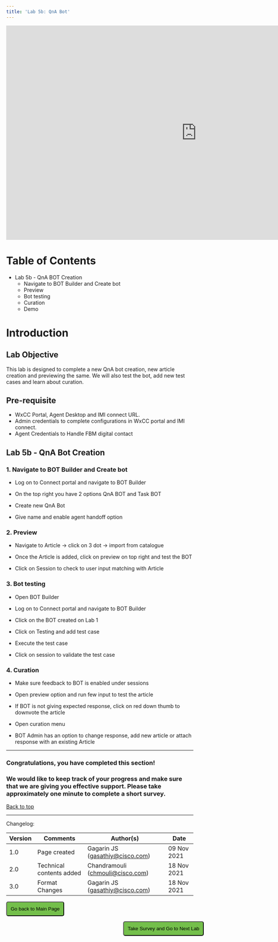 ```yaml
---
title: 'Lab 5b: QnA Bot'
---
```


<iframe width="1024" height="576" src="https://www.youtube.com/embed/X2HnaG3PVeo" title="" frameborder="0" allow="accelerometer; autoplay; clipboard-write; encrypted-media; gyroscope; picture-in-picture" allowfullscreen></iframe>


# Table of Contents

- Lab 5b - QnA BOT Creation
    * Navigate to BOT Builder and Create bot
    * Preview
    * Bot testing
    * Curation
    * Demo

    

# Introduction

## Lab Objective
This lab is designed to complete a new QnA bot creation, new article creation and previewing the same. We will also test the bot, add new test cases and learn about curation.

## Pre-requisite
- WxCC Portal, Agent Desktop and IMI connect URL.
- Admin credentials to complete configurations in WxCC portal and IMI connect.
- Agent Credentials to Handle FBM digital contact

## Lab 5b - QnA Bot Creation

### 1. Navigate to BOT Builder and Create bot
- Log on to Connect portal and navigate to BOT Builder 

- On the top right you have 2 options QnA BOT and Task BOT

- Create new QnA Bot 

- Give name and enable agent handoff option

### 2. Preview
- Navigate to Article -> click on 3 dot  -> import from catalogue

- Once the Article is added, click on preview on top right and test the BOT

- Click on Session to check to user input matching  with Article 

### 3. Bot testing
- Open BOT Builder 

- Log on to Connect portal and navigate to BOT Builder 

- Click on the BOT created on Lab 1

- Click on Testing and add test case

- Execute the test case 

- Click on session to validate the test case 


### 4. Curation
- Make sure feedback to BOT is enabled under sessions

- Open preview option and run few input to test the  article 

- If BOT is not giving expected response, click on red down thumb to downvote the article  

- Open curation menu 

- BOT Admin has an option to change response, add new article  or attach response with an existing Article



---

### Congratulations, you have completed this section! 
### We would like to keep track of your progress and make sure that we are giving you effective support. Please take approximately one minute to complete a short survey.

[Back to top](#table-of-contents)

---

Changelog:

| **Version** | **Comments** | **Author(s)** | **Date** |
| --- | --- | --- | --- |
| 1.0 | Page created | Gagarin JS (gasathiy@cisco.com) | 09 Nov 2021 |
| 2.0 | Technical contents added | Chandramouli (chmouli@cisco.com) | 18 Nov 2021 |
| 3.0 | Format Changes | Gagarin JS (gasathiy@cisco.com) | 18 Nov 2021 |



<script>
function mainPage() {window.location.href = "https://wxcctechsummit.github.io/wxcclabguides/NewDigital/HomePage.html";}
function nextLab() 
 {
 window.open("https://app.smartsheet.com/b/form/ff1e015c4aed46bfab3f5caed7850aa4", '_blank');
 window.location.href = "https://wxcctechsummit.github.io/wxcclabguides/NewDigital/5c_Templates_Bots.html";
 }
</script>

<div id="button-row">
	<button onclick="mainPage()" style="
  border-radius: 5px;
  background-color: rgb(116,191,75);
  padding: 10px;">Go back to Main Page</button>

<button onclick="nextLab()" style="
  position: absolute;
  right: 200px;
  border-radius: 5px;
  background-color: rgb(116,191,75);
  padding: 10px;">Take Survey and Go to Next Lab</button>


</div>